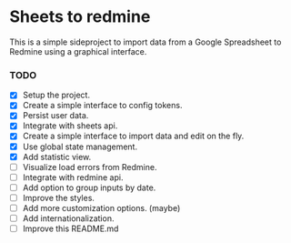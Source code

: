 # Sheets to redmine

This is a simple sideproject to import data from a Google Spreadsheet to Redmine using a graphical interface.

### TODO

- [x] Setup the project.
- [x] Create a simple interface to config tokens.
- [x] Persist user data.
- [x] Integrate with sheets api.
- [x] Create a simple interface to import data and edit on the fly.
- [x] Use global state management.
- [x] Add statistic view.
- [ ] Visualize load errors from Redmine.
- [ ] Integrate with redmine api.
- [ ] Add option to group inputs by date.
- [ ] Improve the styles.
- [ ] Add more customization options. (maybe)
- [ ] Add internationalization.
- [ ] Improve this README.md
